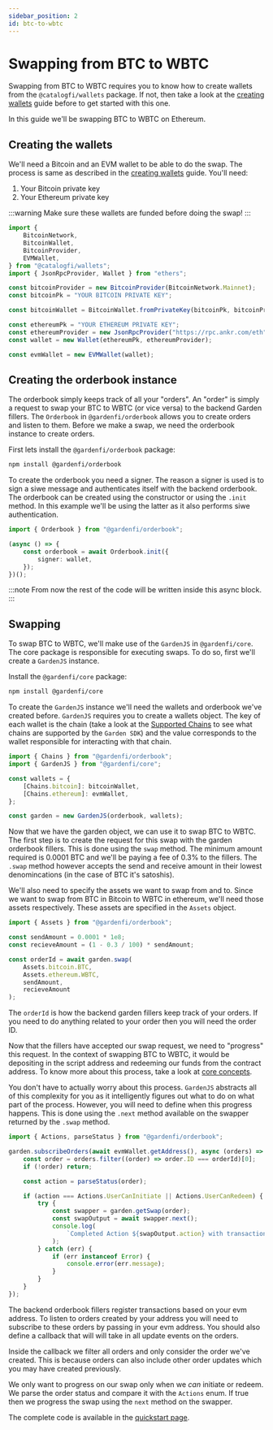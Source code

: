 ```yaml
---
sidebar_position: 2
id: btc-to-wbtc
---
```


# Swapping from BTC to WBTC

Swapping from BTC to WBTC requires you to know how to create wallets from the `@catalogfi/wallets` package. If not, then take a look at the [creating wallets](./creating-wallets) guide before to get started with this one.

In this guide we'll be swapping BTC to WBTC on Ethereum.

## Creating the wallets

We'll need a Bitcoin and an EVM wallet to be able to do the swap. The process is same as described in the [creating wallets](./creating-wallets) guide. You'll need:

1. Your Bitcoin private key
2. Your Ethereum private key

:::warning
Make sure these wallets are funded before doing the swap!
:::

```ts
import {
    BitcoinNetwork,
    BitcoinWallet,
    BitcoinProvider,
    EVMWallet,
} from "@catalogfi/wallets";
import { JsonRpcProvider, Wallet } from "ethers";

const bitcoinProvider = new BitcoinProvider(BitcoinNetwork.Mainnet);
const bitcoinPk = "YOUR BITCOIN PRIVATE KEY";

const bitcoinWallet = BitcoinWallet.fromPrivateKey(bitcoinPk, bitcoinProvider);

const ethereumPk = "YOUR ETHEREUM PRIVATE KEY";
const ethereumProvider = new JsonRpcProvider("https://rpc.ankr.com/eth");
const wallet = new Wallet(ethereumPk, ethereumProvider);

const evmWallet = new EVMWallet(wallet);
```

## Creating the orderbook instance

The orderbook simply keeps track of all your "orders". An "order" is simply a request to swap your BTC to WBTC (or vice versa) to the backend Garden fillers. The `Orderbook` in `@gardenfi/orderbook` allows you to create orders and listen to them. Before we make a swap, we need the orderbook instance to create orders.

First lets install the `@gardenfi/orderbook` package:

```bash
npm install @gardenfi/orderbook
```

To create the orderbook you need a signer. The reason a signer is used is to sign a siwe message and authenticates itself with the backend orderbook. The orderbook can be created using the constructor or using the `.init` method. In this example we'll be using the latter as it also performs siwe authentication.

```ts
import { Orderbook } from "@gardenfi/orderbook";

(async () => {
    const orderbook = await Orderbook.init({
        signer: wallet,
    });
})();
```

:::note
From now the rest of the code will be written inside this async block.
:::

## Swapping

To swap BTC to WBTC, we'll make use of the `GardenJS` in `@gardenfi/core`. The core package is responsible for executing swaps. To do so, first we'll create a `GardenJS` instance.

Install the `@gardenfi/core` package:

```bash
npm install @gardenfi/core
```

To create the `GardenJS` instance we'll need the wallets and orderbook we've created before. `GardenJS` requires you to create a wallets object. The key of each wallet is the chain (take a look at the [Supported Chains](./supported-chains) to see what chains are supported by the `Garden SDK`) and the value corresponds to the wallet responsible for interacting with that chain.

```ts
import { Chains } from "@gardenfi/orderbook";
import { GardenJS } from "@gardenfi/core";

const wallets = {
    [Chains.bitcoin]: bitcoinWallet,
    [Chains.ethereum]: evmWallet,
};

const garden = new GardenJS(orderbook, wallets);
```

Now that we have the garden object, we can use it to swap BTC to WBTC. The first step is to create the request for this swap with the garden orderbook fillers. This is done using the `swap` method. The minimum amount required is 0.0001 BTC and we'll be paying a fee of 0.3% to the fillers. The `.swap` method however accepts the send and receive amount in their lowest denomincations (in the case of BTC it's satoshis).

We'll also need to specify the assets we want to swap from and to. Since we want to swap from BTC in Bitcoin to WBTC in ethereum, we'll need those assets respectively. These assets are specified in the `Assets` object.

```ts
import { Assets } from "@gardenfi/orderbook";

const sendAmount = 0.0001 * 1e8;
const recieveAmount = (1 - 0.3 / 100) * sendAmount;

const orderId = await garden.swap(
    Assets.bitcoin.BTC,
    Assets.ethereum.WBTC,
    sendAmount,
    recieveAmount
);
```

The `orderId` is how the backend garden fillers keep track of your orders. If you need to do anything related to your order then you will need the order ID.

Now that the fillers have accepted our swap request, we need to "progress" this request. In the context of swapping BTC to WBTC, it would be depositing in the script address and redeeming our funds from the contract address. To know more about this process, take a look at [core concepts](../core-concepts).

You don't have to actually worry about this process. `GardenJS` abstracts all of this complexity for you as it intelligently figures out what to do on what part of the process. However, you will need to define when this progress happens. This is done using the `.next` method available on the swapper returned by the `.swap` method.

```ts
import { Actions, parseStatus } from "@gardenfi/orderbook";

garden.subscribeOrders(await evmWallet.getAddress(), async (orders) => {
    const order = orders.filter((order) => order.ID === orderId)[0];
    if (!order) return;

    const action = parseStatus(order);

    if (action === Actions.UserCanInitiate || Actions.UserCanRedeem) {
        try {
            const swapper = garden.getSwap(order);
            const swapOutput = await swapper.next();
            console.log(
                `Completed Action ${swapOutput.action} with transaction hash: ${swapOutput.output}`
            );
        } catch (err) {
            if (err instanceof Error) {
                console.error(err.message);
            }
        }
    }
});
```

The backend orderbook fillers register transactions based on your evm address. To listen to orders created by your address you will need to subscribe to these orders by passing in your evm address. You should also define a callback that will will take in all update events on the orders.

Inside the callback we filter all orders and only consider the order we've created. This is because orders can also include other order updates which you may have created previously.

We only want to progress on our swap only when we _can_ initiate or redeem. We parse the order status and compare it with the `Actions` enum. If true then we progress the swap using the `next` method on the swapper.

The complete code is available in the [quickstart page](../quickstart).
